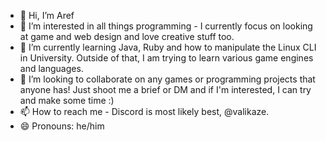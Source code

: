 - 👋 Hi, I’m Aref
- 👀 I’m interested in all things programming - I currently focus on looking at game and web design and love creative stuff too.
- 🌱 I’m currently learning Java, Ruby and how to manipulate the Linux CLI in University. Outside of that, I am trying to learn various game engines and languages.
- 💞️ I’m looking to collaborate on any games or programming projects that anyone has! Just shoot me a brief or DM and if I'm interested, I can try and make some time :)
- 📫 How to reach me - Discord is most likely best, @valikaze.
- 😄 Pronouns: he/him

<!---
arefawan/arefawan is a ✨ special ✨ repository because its `README.md` (this file) appears on your GitHub profile.
You can click the Preview link to take a look at your changes.
--->
